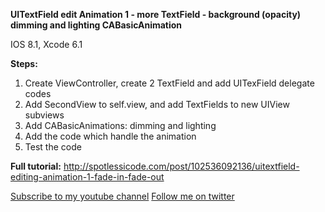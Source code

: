 <strong>UITextField edit Animation 1 - more TextField - background (opacity) dimming and lighting CABasicAnimation</strong>

IOS 8.1, Xcode 6.1


<strong>Steps:</strong>
1. Create ViewController, create 2 TextField and add UITexField delegate codes
2. Add SecondView to self.view, and add TextFields to new UIView subviews
3. Add CABasicAnimations: dimming and lighting
4. Add the code which handle the animation
5. Test the code


<strong>Full tutorial:</strong> http://spotlessicode.com/post/102536092136/uitextfield-editing-animation-1-fade-in-fade-out

<a href="http://www.youtube.com/subscription_center?add_user=SpotlessiCode" target="_blank">Subscribe to my youtube channel</a> 
<a href="https://twitter.com/spotlessicode" target="_blank">Follow me on twitter</a>
